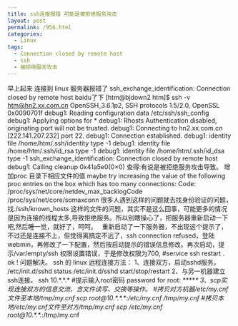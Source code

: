 ```yaml
---
title: ssh连接报错 可能是被拒绝服务攻击
layout: post
permalink: /956.html
categories:
  - Linux
tags:
  - Connection closed by remote host
  - ssh
  - 被拒绝服务攻击
---
```

 早上起来 连接到 linux 服务器报错了 ssh\_exchange\_identification: Connection closed by remote host baidu了下 [htm@bjdown2 htm]$ ssh -v htm@hn2.xx.com.cn OpenSSH\_3.6.1p2, SSH protocols 1.5/2.0, OpenSSL 0x0090701f debug1: Reading configuration data /etc/ssh/ssh\_config debug1: Applying options for \* debug1: Rhosts Authentication disabled, originating port will not be trusted. debug1: Connecting to hn2.xx.com.cn [222.141.207.232] port 22. debug1: Connection established. debug1: identity file /home/htm/.ssh/identity type -1 debug1: identity file /home/htm/.ssh/id\_rsa type -1 debug1: identity file /home/htm/.ssh/id\_dsa type -1 ssh\_exchange\_identification: Connection closed by remote host debug1: Calling cleanup 0x41a5e0(0&#215;0) 查得:有说是被拒绝服务攻击导致。 增加proc 目录下相应文件的值 maybe try increasing the value of the following proc entries on the box which has too many connections: Code: /proc/sys/net/core/netdev\_max\_backlogCode /proc/sys/net/core/somaxconn 很多人遇到这样的问题就去找身份验证的问题，找./ssh/known_hosts 这样的文件的问题，其实不是这么回事，可能更多的情况是因为连接的线程太多,导致拒绝服务。所以别瞎操心了，把服务器重新启动一下吧,然后睡一觉，就好了，呵呵。   重新启动了一下服务器，不出现这个提示了，不过还是连接不上，但觉得离搞定不远了，ssh connection refused，登陆webmin，再修改了一下配置，然后按启动提示的错误信息修改。再次启动，提示/var/empty/ssh 权限设置错误，于是修改权限为700, #service ssh restart . ok ! 问题解决。 ssh 的 linux 远程连接方法： 1、连接双方，启动sshd服务。 /etc/init.d/sshd status /etc/init.d/sshd start/stop/restart 2、与另一机器建立ssh连接。 ssh 10.\*.\*.\* #提示输入root密码 password for root: \*****\* 3、scp实现连接双方的信息交流，含文件读写、交换等操作。 #拷贝对方机器/etc/my.cnf文件至本地/tmp/my.cnf scp root@10.\*.\*.\*:/etc/my.cnf /tmp/my.cnf #拷贝本地/etc/my.cnf文件至对方/tmp/my.cnf scp /etc/my.cnf root@10.\*.\*.*:/tmp/my.cnf